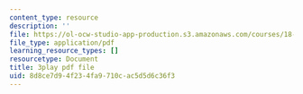 ```yaml
---
content_type: resource
description: ''
file: https://ol-ocw-studio-app-production.s3.amazonaws.com/courses/18-01sc-single-variable-calculus-fall-2010/8d8ce7d94f234fa9710cac5d5d6c36f3_wOHrNt9ScYs.pdf
file_type: application/pdf
learning_resource_types: []
resourcetype: Document
title: 3play pdf file
uid: 8d8ce7d9-4f23-4fa9-710c-ac5d5d6c36f3
---
```

